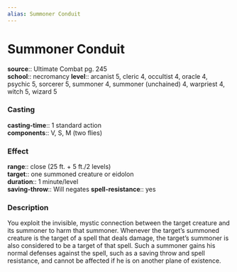 ```yaml
---
alias: Summoner Conduit
---
```


# Summoner Conduit 

**source**:: Ultimate Combat pg. 245  
**school**:: necromancy
**level**:: arcanist 5, cleric 4, occultist 4, oracle 4, psychic 5, sorcerer 5, summoner 4, summoner (unchained) 4, warpriest 4, witch 5, wizard 5

### Casting 

**casting-time**:: 1 standard action  
**components**:: V, S, M (two flies)

### Effect 

**range**:: close (25 ft. + 5 ft./2 levels)  
**target**:: one summoned creature or eidolon  
**duration**:: 1 minute/level  
**saving-throw**:: Will negates
**spell-resistance**:: yes

### Description 

You exploit the invisible, mystic connection between the target creature and its summoner to harm that summoner. Whenever the target’s summoned creature is the target of a spell that deals damage, the target’s summoner is also considered to be a target of that spell. Such a summoner gains his normal defenses against the spell, such as a saving throw and spell resistance, and cannot be affected if he is on another plane of existence.
